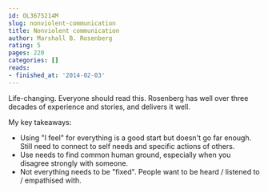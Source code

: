 ```yaml
---
id: OL3675214M
slug: nonviolent-communication
title: Nonviolent communication
author: Marshall B. Rosenberg
rating: 5
pages: 220
categories: []
reads:
- finished_at: '2014-02-03'
---
```

Life-changing. Everyone should read this. Rosenberg has well over three decades of experience and stories, and delivers it well.

My key takeaways:
* Using "I feel" for everything is a good start but doesn't go far enough. Still need to connect to self needs and specific actions of others.
* Use needs to find common human ground, especially when you disagree strongly with someone.
* Not everything needs to be "fixed". People want to be heard / listened to / empathised with.
